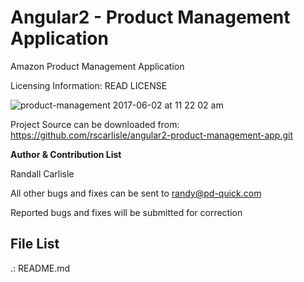 # Angular2 - Product Management Application
Amazon Product Management Application

Licensing Information: READ LICENSE

![product-management 2017-06-02 at 11 22 02 am](https://cloud.githubusercontent.com/assets/6508354/26739298/1f9ec994-4786-11e7-8575-229ae27c9867.png)

Project Source can be downloaded from: https://github.com/rscarlisle/angular2-product-management-app.git

**Author & Contribution List**

Randall Carlisle

All other bugs and fixes can be sent to randy@pd-quick.com

Reported bugs and fixes will be submitted for correction

**File List**
---
.:
README.md
